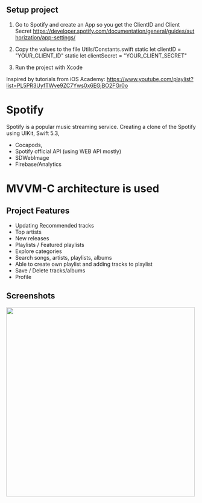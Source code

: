 ## Setup project
1. Go to Spotify and create an App so you get the ClientID and Client Secret https://developer.spotify.com/documentation/general/guides/authorization/app-settings/
2. Copy the values to the file Utils/Constants.swift
    static let clientID = "YOUR_CLIENT_ID"
    static let clientSecret = "YOUR_CLIENT_SECRET"

3. Run the project with Xcode

Inspired by tutorials from iOS Academy: https://www.youtube.com/playlist?list=PL5PR3UyfTWve9ZC7Yws0x6EGjBO2FGr0o

# Spotify

Spotify is a popular music streaming service. Creating a clone of the Spotify using UIKit, Swift 5.3,
-  Cocapods,
-  Spotify official API (using WEB API mostly)
- SDWebImage
- Firebase/Analytics
# MVVM-C architecture is used

## Project Features
* Updating Recommended tracks
* Top artists
* New releases
* Playlists / Featured playlists
* Explore categories
* Search songs, artists, playlists, albums
* Able to create own playlist and adding tracks to playlist
* Save / Delete tracks/albums
* Profile


## Screenshots
<img src="https://github.com/zhshakuali/Spotify-App/assets/119519373/ae4013a3-8d3c-424e-92a9-d7fe9f80beed" width="500" height="500">
